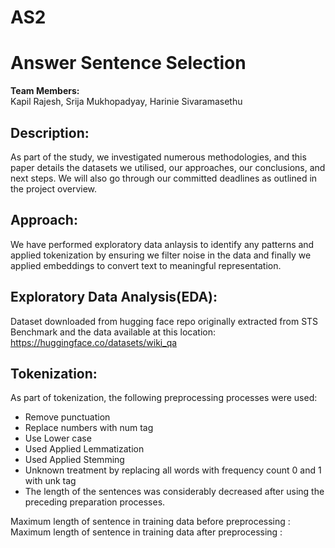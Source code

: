 # AS2
# Answer Sentence Selection

__Team Members:__   
Kapil Rajesh,  Srija Mukhopadyay, Harinie Sivaramasethu  


## Description:
As part of the study, we investigated numerous methodologies, and this paper details the datasets we utilised, our approaches, our conclusions, and next steps. We will also go through our committed deadlines as outlined in the project overview.

## Approach:
We have performed exploratory data anlaysis to identify any patterns and applied tokenization by ensuring we filter noise in the data and finally we applied embeddings to convert text to meaningful representation.  

## Exploratory Data Analysis(EDA):
Dataset downloaded from hugging face repo originally extracted from STS Benchmark and the data available at this location: https://huggingface.co/datasets/wiki_qa

## Tokenization:
As part of tokenization, the following preprocessing processes were used:

- Remove punctuation
- Replace numbers with num tag
- Use Lower case
- Used Applied Lemmatization
- Used Applied Stemming
- Unknown treatment by replacing all words with frequency count 0 and 1 with unk tag
- The length of the sentences was considerably decreased after using the preceding preparation processes.



Maximum length of sentence in training data before preprocessing :   
Maximum length of sentence in training data after preprocessing :   

